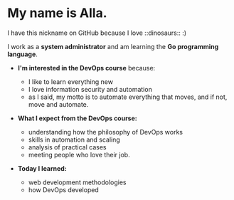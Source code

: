 # My name is Alla.

I have this nickname on GitHub because I love ::dinosaurs:: :)

I work as a **system administrator** and am learning the **Go programming language**.

* **I'm interested in the DevOps course** because:
    * I like to learn everything new
    * I love information security and automation
    * as I said, my motto is to automate everything that moves, and if not, move and automate.

* **What I expect from the DevOps course:**
    * understanding how the philosophy of DevOps works
    * skills in automation and scaling
    * analysis of practical cases
    * meeting people who love their job.

* **Today I learned:**
    * web development methodologies
    * how DevOps developed

